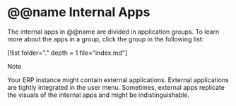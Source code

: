 ﻿# @@name Internal Apps
 
The internal apps in @@name are divided in application groups.
To learn more about the apps in a group, click the group in the following list:

[!list folder="." depth = 1 file="index.md"]

> [!note]
> Your ERP instance might contain external applications.
> External applications are tightly integrated in the user menu.
> Sometimes, external apps replicate the visuals of the internal apps and might be indistinguishable.
